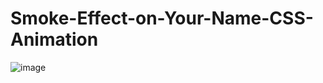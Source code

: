 # Smoke-Effect-on-Your-Name-CSS-Animation
![image](https://github.com/alvin-dotcom/smokeEffect_Name/assets/113367440/12245059-0bf7-4289-8309-e0611bbf6240)

